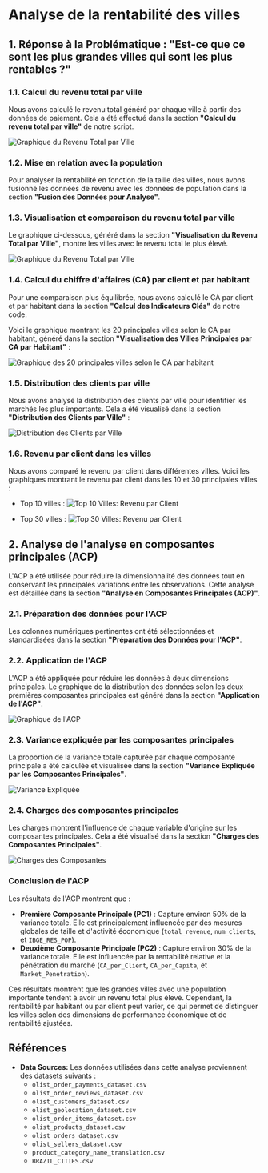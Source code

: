 # Analyse de la rentabilité des villes

## 1. Réponse à la Problématique : "Est-ce que ce sont les plus grandes villes qui sont les plus rentables ?"

### 1.1. Calcul du revenu total par ville

Nous avons calculé le revenu total généré par chaque ville à partir des données de paiement. Cela a été effectué dans la section **"Calcul du revenu total par ville"** de notre script.

![Graphique du Revenu Total par Ville](./graphs/revenu_total_par_ville.png)

### 1.2. Mise en relation avec la population

Pour analyser la rentabilité en fonction de la taille des villes, nous avons fusionné les données de revenu avec les données de population dans la section **"Fusion des Données pour Analyse"**.

### 1.3. Visualisation et comparaison du revenu total par ville

Le graphique ci-dessous, généré dans la section **"Visualisation du Revenu Total par Ville"**, montre les villes avec le revenu total le plus élevé.

![Graphique du Revenu Total par Ville](./graphs/revenu_total_par_population_top30.png)

### 1.4. Calcul du chiffre d'affaires (CA) par client et par habitant

Pour une comparaison plus équilibrée, nous avons calculé le CA par client et par habitant dans la section **"Calcul des Indicateurs Clés"** de notre code.

Voici le graphique montrant les 20 principales villes selon le CA par habitant, généré dans la section **"Visualisation des Villes Principales par CA par Habitant"** :

![Graphique des 20 principales villes selon le CA par habitant](./graphs/ca_par_habitant_top10_villes.png)

### 1.5. Distribution des clients par ville

Nous avons analysé la distribution des clients par ville pour identifier les marchés les plus importants. Cela a été visualisé dans la section **"Distribution des Clients par Ville"** :

![Distribution des Clients par Ville](./graphs/distribution_des_clients_par_ville_top10.png)

### 1.6. Revenu par client dans les villes

Nous avons comparé le revenu par client dans différentes villes. Voici les graphiques montrant le revenu par client dans les 10 et 30 principales villes :

- Top 10 villes :
![Top 10 Villes: Revenu par Client](./graphs/revenu_par_client_top10_villes.png)

- Top 30 villes :
![Top 30 Villes: Revenu par Client](./graphs/revenu_par_client_top30_villes.png)

## 2. Analyse de l'analyse en composantes principales (ACP)

L'ACP a été utilisée pour réduire la dimensionnalité des données tout en conservant les principales variations entre les observations. Cette analyse est détaillée dans la section **"Analyse en Composantes Principales (ACP)"**.

### 2.1. Préparation des données pour l'ACP

Les colonnes numériques pertinentes ont été sélectionnées et standardisées dans la section **"Préparation des Données pour l'ACP"**.

### 2.2. Application de l'ACP

L'ACP a été appliquée pour réduire les données à deux dimensions principales. Le graphique de la distribution des données selon les deux premières composantes principales est généré dans la section **"Application de l'ACP"**.

![Graphique de l'ACP](./graphs/acp_scatterplot.png)

### 2.3. Variance expliquée par les composantes principales

La proportion de la variance totale capturée par chaque composante principale a été calculée et visualisée dans la section **"Variance Expliquée par les Composantes Principales"**.

![Variance Expliquée](./graphs/acp_barchart.png)

### 2.4. Charges des composantes principales

Les charges montrent l'influence de chaque variable d'origine sur les composantes principales. Cela a été visualisé dans la section **"Charges des Composantes Principales"**.

![Charges des Composantes](./graphs/acp_heatmap.png)

### Conclusion de l'ACP

Les résultats de l'ACP montrent que :

- **Première Composante Principale (PC1)** : Capture environ 50% de la variance totale. Elle est principalement influencée par des mesures globales de taille et d'activité économique (`total_revenue`, `num_clients`, et `IBGE_RES_POP`).
- **Deuxième Composante Principale (PC2)** : Capture environ 30% de la variance totale. Elle est influencée par la rentabilité relative et la pénétration du marché (`CA_per_Client`, `CA_per_Capita`, et `Market_Penetration`).

Ces résultats montrent que les grandes villes avec une population importante tendent à avoir un revenu total plus élevé. Cependant, la rentabilité par habitant ou par client peut varier, ce qui permet de distinguer les villes selon des dimensions de performance économique et de rentabilité ajustées.

## Références

- **Data Sources:** Les données utilisées dans cette analyse proviennent des datasets suivants :
  - `olist_order_payments_dataset.csv`
  - `olist_order_reviews_dataset.csv`
  - `olist_customers_dataset.csv`
  - `olist_geolocation_dataset.csv`
  - `olist_order_items_dataset.csv`
  - `olist_products_dataset.csv`
  - `olist_orders_dataset.csv`
  - `olist_sellers_dataset.csv`
  - `product_category_name_translation.csv`
  - `BRAZIL_CITIES.csv`

